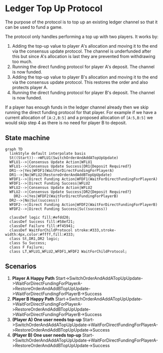 # Ledger Top Up Protocol

The purpose of the protocol is to top up an existing ledger channel so that it can be used to fund a game.

The protocol only handles performing a top up with two players. It works by:

1. Adding the top-up value to player A's allocation and moving it to the end via the consensus update protocol. The channel is underfunded after this but since A's allocation is last they are prevented from withdrawing too much.
2. Running the direct funding protocol for player A's deposit. The channel is now funded.
3. Adding the top-up value to player B's allocation and moving it to the end via the consensus update protocol. This restores the order and also protects player A.
4. Running the direct funding protocol for player B's deposit. The channel is now funded.

If a player has enough funds in the ledger channel already then we skip running the direct funding protocol for that player.
For example if we have a current allocation of `[A:2,B:5]` and a proposed allocation of `[A:5,B:5]` we would skip step 4 as there is no need for player B to deposit.

## State machine

```mermaid
graph TD
  linkStyle default interpolate basis
  St((Start))-->WFLU1(SwitchOrderAndAddATopUpUpdate)
  WFLU1-->|Consensus Update Action|WFLU1
  WFLU1-->|Consensus Update Success|DR1{Deposit Required?}
  DR1-->|Yes|WFDF1(WaitForDirectFundingForPlayerA)
  DR1-->|No|WFLU2(RestoreOrderAndAddBTopUpUpdate)
  WFDF1-->|Direct Funding Action|WFDF1(WaitForDirectFundingForPlayerA)
  WFDF1-->|Direct Funding Success|WFLU2
  WFLU2-->|Consensus Update Action|WFLU2
  WFLU2-->|Consensus Update Success|DR2{Deposit Required?}
    DR2-->|Yes|WFDF2(WaitForDirectFundingForPlayerB)
  DR2-->|No|Su((success))
  WFDF2-->|Direct Funding Action|WFDF2(WaitForDirectFundingForPlayerB)
  WFDF2-->|Direct Funding Success|Su((success))

  classDef logic fill:#efdd20;
  classDef Success fill:#58ef21;
  classDef Failure fill:#f45941;
  classDef WaitForChildProtocol stroke:#333,stroke-width:4px,color:#ffff,fill:#333;
  class St,DR1,DR2 logic;
  class Su Success;
  class F Failure;
  class LT,WFLU1,WFLU2,WFDF1,WFDF2 WaitForChildProtocol;
```

## Scenarios

1. **Player A Happy Path** Start->SwitchOrderAndAddATopUpUpdate->WaitForDirectFundingForPlayerA->RestoreOrderAndAddBTopUpUpdate->WaitForDirectFundingForPlayerB->Success
2. **Player B Happy Path** Start->SwitchOrderAndAddATopUpUpdate->WaitForDirectFundingForPlayerA->RestoreOrderAndAddBTopUpUpdate->WaitForDirectFundingForPlayerB->Success
3. **(Player A) One user needs top-up** Start->SwitchOrderAndAddATopUpUpdate->WaitForDirectFundingForPlayerA->RestoreOrderAndAddBTopUpUpdate->Success
4. **(Player B) One user needs top-up** Start->SwitchOrderAndAddATopUpUpdate->WaitForDirectFundingForPlayerA->RestoreOrderAndAddBTopUpUpdate->Success
